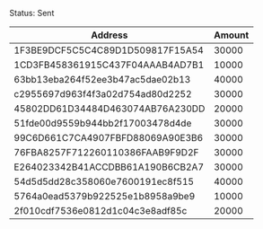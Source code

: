Status: Sent

| Address                          | Amount|
| -------------------------------- |-------|
| 1F3BE9DCF5C5C4C89D1D509817F15A54 | 30000 |
| 1CD3FB458361915C437F04AAAB4AD7B1 | 10000 |
| 63bb13eba264f52ee3b47ac5dae02b13 | 40000 |
| c2955697d963f4f3a02d754ad80d2252 | 30000 |
| 45802DD61D34484D463074AB76A230DD | 20000 |
| 51fde00d9559b944bb2f17003478d4de | 30000 |
| 99C6D661C7CA4907FBFD88069A90E3B6 | 30000 |
| 76FBA8257F712260110386FAAB9F9D2F | 30000 |
| E264023342B41ACCDBB61A190B6CB2A7 | 30000 |
| 54d5d5dd28c358060e7600191ec8f515 | 40000 |
| 5764a0ead5379b922525e1b8958a9be9 | 10000 |
| 2f010cdf7536e0812d1c04c3e8adf85c | 20000 |